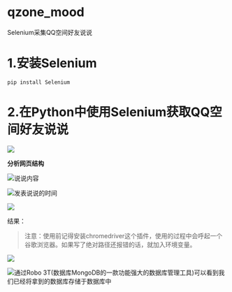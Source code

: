 # qzone_mood
Selenium采集QQ空间好友说说

# 1.安装Selenium
```
pip install Selenium
```
# 2.在Python中使用Selenium获取QQ空间好友说说

![](http://upload-images.jianshu.io/upload_images/6078268-c83d46e090183695.png?imageMogr2/auto-orient/strip%7CimageView2/2/w/1240)

**分析网页结构**


![说说内容](http://upload-images.jianshu.io/upload_images/6078268-1412a1086e205332.png?imageMogr2/auto-orient/strip%7CimageView2/2/w/1240)


![发表说说的时间](http://upload-images.jianshu.io/upload_images/6078268-2d7d1a5c14323b28.png?imageMogr2/auto-orient/strip%7CimageView2/2/w/1240)


![](http://upload-images.jianshu.io/upload_images/6078268-112cccd529ebe769.png?imageMogr2/auto-orient/strip%7CimageView2/2/w/1240)

结果：
>注意：使用前记得安装chromedriver这个插件，使用的过程中会呼起一个谷歌浏览器。如果写了绝对路径还报错的话，就加入环境变量。

![](http://upload-images.jianshu.io/upload_images/6078268-9ebc5f0158b6e02e.png?imageMogr2/auto-orient/strip%7CimageView2/2/w/1240)


![通过Robo 3T(数据库MongoDB的一款功能强大的数据库管理工具)可以看到我们已经将拿到的数据库存储于数据库中](http://upload-images.jianshu.io/upload_images/6078268-42c240aff635f4f8.png?imageMogr2/auto-orient/strip%7CimageView2/2/w/1240)

